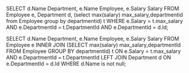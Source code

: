 SELECT d.Name Department, e.Name Employee, e.Salary Salary 
FROM Employee e, Department d, 
(select max(salary) max_salary,departmentid from Employee group by departmentid) t
WHERE e.Salary = t.max_salary AND e.DepartmentId = t.DepartmentId AND e.DepartmentId = d.Id;



SELECT d.Name Department, e.Name Employee, e.Salary Salary 
FROM Employee e INNER JOIN (SELECT max(salary) max_salary,departmentId FROM Employee GROUP BY departmentId) t
ON e.Salary = t.max_salary AND e.DepartmentId = t.DepartmentId
LEFT JOIN Department d ON e.DepartmentId = d.Id
WHERE d.Name is not null;